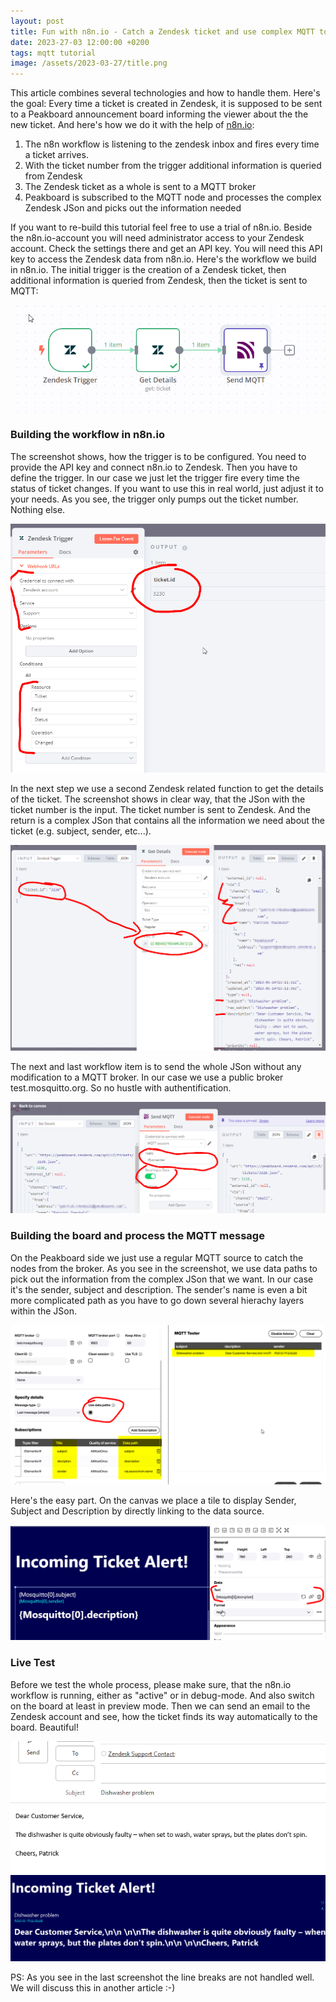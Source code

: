```yaml
---
layout: post
title: Fun with n8n.io - Catch a Zendesk ticket and use complex MQTT to process in Peakboard
date: 2023-27-03 12:00:00 +0200
tags: mqtt tutorial
image: /assets/2023-03-27/title.png
---
```

This article combines several technologies and how to handle them. Here's the goal: Every time a ticket is created in Zendesk, it is supposed to be sent to a Peakboard announcement board informing the viewer about the the new ticket. And here's how we do it with the help of [n8n.io](http://8n8.io):

1. The n8n workflow is listening to the zendesk inbox and fires every time a ticket arrives.
2. With the ticket number from the trigger additional information is queried from Zendesk
3. The Zendesk ticket as a whole is sent to a MQTT broker
4. Peakboard is subscribed to the MQTT node and processes the complex Zendesk JSon and picks out the information needed

If you want to re-build this tutorial feel free to use a trial of n8n.io. Beside the n8n.io-account you will need administrator access to your Zendesk account. Check the settings there and get an API key. You will need this API key to access the Zendesk data from n8n.io.
Here's the workflow we build in n8n.io. The initial trigger is the creation of a Zendesk ticket, then additional information is queried from Zendesk, then the ticket is sent to MQTT:

![image](/assets/2023-03-27/010.png)

### Building the workflow in n8n.io

The screenshot shows, how the trigger is to be configured. You need to provide the API key and connect n8n.io to Zendesk. Then you have to define the trigger. In our case we just let the trigger fire every time the status of ticket changes. If you want to use this in real world, just adjust it to your needs. As you see, the trigger only pumps out the ticket number. Nothing else.

![image](/assets/2023-03-27/030.png)

In the next step we use a second Zendesk related function to get the details of the ticket. The screenshot shows in clear way, that the JSon with the ticket number is the input. The ticket number is sent to Zendesk. And the return is a complex JSon that contains all the information we need about the ticket (e.g. subject, sender, etc...).

![image](/assets/2023-03-27/035.png)

The next and last workflow item is to send the whole JSon without any modification to a MQTT broker. In our case we use a public broker test.mosquitto.org. So no hustle with authentification.

![image](/assets/2023-03-27/040.png)

### Building the board and process the MQTT message

On the Peakboard side we just use a regular MQTT source to catch the nodes from the broker. As you see in the screenshot, we use data paths to pick out the information from the complex JSon that we want. In our case it's the sender, subject and description. The sender's name is even a bit more complicated path as you have to go down several hierachy layers within the JSon.

![image](/assets/2023-03-27/050.png)

Here's the easy part. On the canvas we place a tile to display Sender, Subject and Description by directly linking to the data source.

![image](/assets/2023-03-27/060.png)

### Live Test

Before we test the whole process, please make sure, that the n8n.io workflow is running, either as "active" or in debug-mode. And also switch on the board at least in preview mode. Then we can send an email to the Zendesk account and see, how the ticket finds its way automatically to the board. Beautiful!

![image](/assets/2023-03-27/100.png)
![image](/assets/2023-03-27/110.png)

PS: As you see in the last screenshot the line breaks are not handled well. We will discuss this in another article :-)








